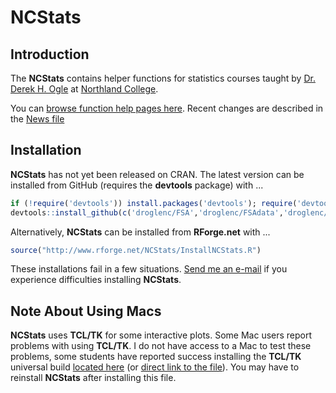NCStats
=======

## Introduction
The **NCStats** contains helper functions for statistics courses taught by [Dr. Derek H. Ogle](http://derekogle.com) at [Northland College](http://www.northland.edu).

You can [browse function help pages here](http://rforge.net/doc/packages/NCStats/00Index.html).  Recent changes are described in the [News file](https://github.com/droglenc/NCStats/blob/master/NEWS.md)

## Installation
**NCStats** has not yet been released on CRAN.  The latest version can be installed from GitHub (requires the **devtools** package) with ...

```r
if (!require('devtools')) install.packages('devtools'); require('devtools')
devtools::install_github(c('droglenc/FSA','droglenc/FSAdata','droglenc/NCStats'))
```

Alternatively, **NCStats** can be installed from **RForge.net** with ...

```r
source("http://www.rforge.net/NCStats/InstallNCStats.R")
```

These installations fail in a few situations.  [Send me an e-mail](mailto:fishr@derekogle.com?Subject=FSA%20Installation%20Question) if you experience difficulties installing **NCStats**.

## Note About Using Macs
**NCStats** uses **TCL/TK** for some interactive plots.  Some Mac users report problems with using **TCL/TK**.  I do not have access to a Mac to test these problems, some students have reported success installing the **TCL/TK** universal build [located here](http://cran.r-project.org/bin/macosx/tools/) (or [direct link to the file](http://cran.r-project.org/bin/macosx/tools/tcltk-8.5.5-x11.dmg)).  You may have to reinstall **NCStats** after installing this file. 